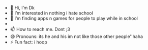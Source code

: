 - 👋 Hi, I’m Dk
- 👀 I’m interested in nothing i hate school 
- 🌱 I’m finding apps n games for people to play while in school
- 
- 📫 How to reach me. Dont ;3
- 😄 Pronouns: its he and his im not like those other people''haha
- ⚡ Fun fact: i hoop

<!---
Dkdoe/Dkdoe is a ✨ special ✨ repository because its `README.md` (this file) appears on your GitHub profile.
You can click the Preview link to take a look at your changes.
--->
